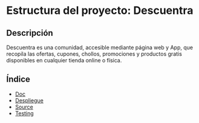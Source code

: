 # Estructura del proyecto: Descuentra
## Descripción
Descuentra es una comunidad, accesible mediante página web y App, que recopila las ofertas, cupones, chollos, promociones y productos gratis disponibles en cualquier tienda online o física.

## Índice

- [Doc](doc/README.md)
- [Despliegue](despliegue/README.md)
- [Source](source/README.md)
- [Testing](testing/README.md)
